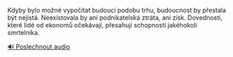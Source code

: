 
Kdyby bylo možné vypočítat budoucí podobu trhu, budoucnost by přestala být nejistá. Neexistovala by ani podnikatelská ztráta, ani zisk. Dovednosti, které lidé od ekonomů očekávají, přesahují schopnosti jakéhokoli smrtelníka.

[🔊 Poslechnout audio](/data/7-paragraphs/audio/chapter_169/para_010-Kdyby-bylo-mon-vypotat-budouc-podobu-trhu-bu.mp3)
